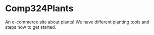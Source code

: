 # Comp324Plants
An e-commerce site about plants! We have different planting tools and steps how to get started. 
